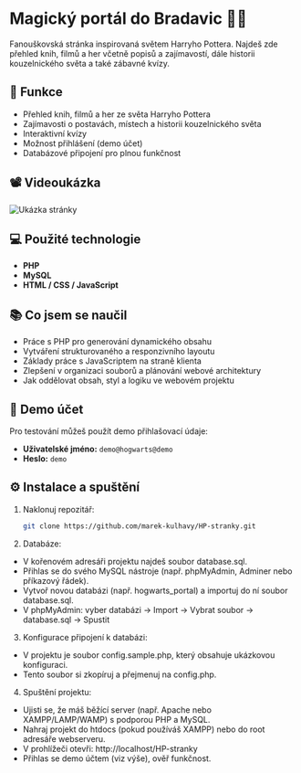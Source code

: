 # Magický portál do Bradavic 🧙‍♂️

Fanouškovská stránka inspirovaná světem Harryho Pottera. Najdeš zde přehled knih, filmů a her včetně popisů a zajímavostí, dále historii kouzelnického světa a také zábavné kvízy.

## 🔮 Funkce

- Přehled knih, filmů a her ze světa Harryho Pottera
- Zajímavosti o postavách, místech a historii kouzelnického světa
- Interaktivní kvízy
- Možnost přihlášení (demo účet)
- Databázové připojení pro plnou funkčnost

## 📽️ Videoukázka

![Ukázka stránky](readme-assets/Animace.gif)

## 💻 Použité technologie

- **PHP**
- **MySQL**
- **HTML / CSS / JavaScript**

## 📚 Co jsem se naučil

- Práce s PHP pro generování dynamického obsahu
- Vytváření strukturovaného a responzivního layoutu
- Základy práce s JavaScriptem na straně klienta
- Zlepšení v organizaci souborů a plánování webové architektury
- Jak oddělovat obsah, styl a logiku ve webovém projektu

## 🧪 Demo účet

Pro testování můžeš použít demo přihlašovací údaje:

- **Uživatelské jméno:** `demo@hogwarts@demo`  
- **Heslo:** `demo`

## ⚙️ Instalace a spuštění

1. Naklonuj repozitář:
   ```bash
   git clone https://github.com/marek-kulhavy/HP-stranky.git

2. Databáze:
- V kořenovém adresáři projektu najdeš soubor database.sql.
- Přihlas se do svého MySQL nástroje (např. phpMyAdmin, Adminer nebo příkazový řádek).
- Vytvoř novou databázi (např. hogwarts_portal) a importuj do ní soubor database.sql.
- V phpMyAdmin: vyber databázi → Import → Vybrat soubor → database.sql → Spustit

3. Konfigurace připojení k databázi:
- V projektu je soubor config.sample.php, který obsahuje ukázkovou konfiguraci.
- Tento soubor si zkopíruj a přejmenuj na config.php.

4. Spuštění projektu:
- Ujisti se, že máš běžící server (např. Apache nebo XAMPP/LAMP/WAMP) s podporou PHP a MySQL.
- Nahraj projekt do htdocs (pokud používáš XAMPP) nebo do root adresáře webserveru.
- V prohlížeči otevři: http://localhost/HP-stranky
- Přihlas se demo účtem (viz výše), ověř funkčnost.
